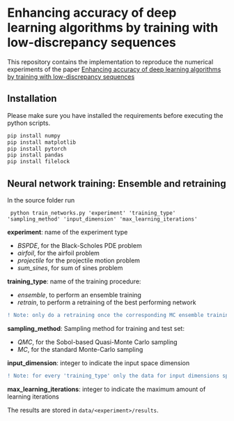 # Enhancing accuracy of deep learning algorithms by training with low-discrepancy sequences
This repository contains the implementation to reproduce the numerical experiments of the paper [Enhancing accuracy of deep learning algorithms by training with low-discrepancy sequences](https://arxiv.org/abs/2005.12564)


## Installation
Please make sure you have installed the requirements before executing the python scripts.

```bash
pip install numpy
pip install matplotlib
pip install pytorch
pip install pandas
pip install filelock 
```

## Neural network training: Ensemble and retraining

In the source folder run

     python train_networks.py 'experiment' 'training_type' 'sampling_method' 'input_dimension' 'max_learning_iterations'
     
**experiment**: name of the experiment type
- *BSPDE*, for the Black-Scholes PDE problem
- *airfoil*,  for the airfoil problem
- *projectile* for the projectile motion problem
- *sum_sines*, for sum of sines problem

**training_type**: name of the training procedure:
- *ensemble*, to perform an ensemble training
- *retrain*, to perform a retraining of the best performing network
```diff
! Note: only do a retraining once the corresponding MC ensemble training is finished. Everything else will lead to FileNotFound errors.
```

**sampling_method**: Sampling method for training and test set:
- *QMC*, for the Sobol-based Quasi-Monte Carlo sampling
- *MC*, for the standard Monte-Carlo sampling

**input_dimension**: integer to indicate the input space dimension
```diff
! Note: for every 'training_type' only the data for input dimensions specified in the experiments of the paper are available. Everything else will lead to FileNotFound errors.
```

**max_learning_iterations**: integer to indicate the maximum amount of learning iterations

The results are stored in `data/<experiment>/results`.
